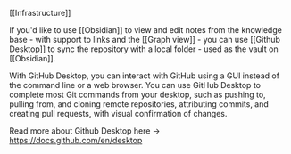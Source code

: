 [[Infrastructure]]

If you'd like to use [[Obsidian]] to view and edit notes from the knowledge base - with support to links and the [[Graph view]] - you can use [[Github Desktop]] to sync the repository with a local folder - used as the vault on [[Obsidian]].

With GitHub Desktop, you can interact with GitHub using a GUI instead of the command line or a web browser. You can use GitHub Desktop to complete most Git commands from your desktop, such as pushing to, pulling from, and cloning remote repositories, attributing commits, and creating pull requests, with visual confirmation of changes.

Read more about Github Desktop here -> https://docs.github.com/en/desktop